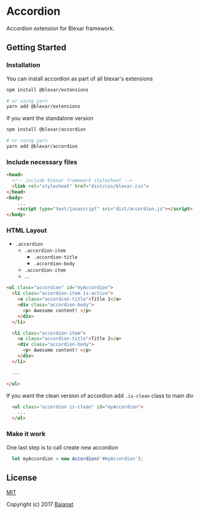 # Accordion

Accordion extension for Blexar framework.

## Getting Started

### Installation

You can install accordion as part of all blexar's extensions

```bash
npm install @blexar/extensions

# or using yarn
yarn add @blexar/extensions
```

If you want the standalone version

```bash
npm install @blexar/accordion

# or using yarn
yarn add @blexar/accordion
```

### Include necessary files

``` html
<head>
  <!-- include blexar framework stylesheet -->
  <link rel="stylesheet" href="dist/css/blexar.css">
</head>
<body>
    ...
    <script type="text/javascript" src="dist/accordion.js"></script>
</body>
```

### HTML Layout

* `.accordion`
  * `.accordion-item`
    * `.accordion-title`
    * `.accordion-body`
  * `.accordion-item`
  * ...

``` html
<ul class="accordion" id="myAccordion">
  <li class="accordion-item is-active">
    <a class="accordion-title">Title 1</a>
    <div class="accordion-body">
      <p> Awesome content! </p>
    </div>
  </li>

  <li class="accordion-item">
    <a class="accordion-title">Title 2</a>
    <div class="accordion-body">
      <p> Awesome content! </p>
    </div>
  </li>

  ...

</ul>
```

If you want the clean version of accordion add `.is-clean` class to main div

```html
  <ul class="accordion is-clean" id="myAccordion">
    ...
  </ul>
```

### Make it work

One last step is to call create new accordion

```js
  let myAccordion = new Accordion('#myAccordion');
```

## License

[MIT](http://opensource.org/licenses/MIT)

Copyright (c) 2017 [Baianat](http://baianat.com)